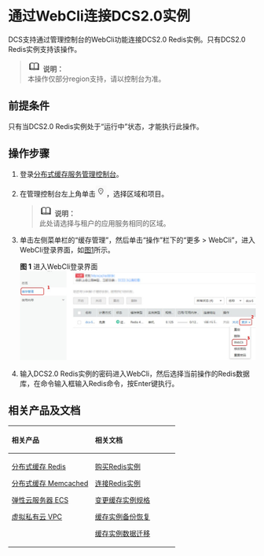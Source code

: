 # 通过WebCli连接DCS2.0实例<a name="ZH-CN_TOPIC_0144197386"></a>

DCS支持通过管理控制台的WebCli功能连接DCS2.0 Redis实例。只有DCS2.0 Redis实例支持该操作。

>![](public_sys-resources/icon-note.gif) **说明：**   
>本操作仅部分region支持，请以控制台为准。  

## 前提条件<a name="zh-cn_topic_0121496999_section46727122"></a>

只有当DCS2.0 Redis实例处于“运行中”状态，才能执行此操作。

## 操作步骤<a name="zh-cn_topic_0121496999_section321623193712"></a>

1.  登录[分布式缓存服务管理控制台](https://console.huaweicloud.com/dcs)。
2.  在管理控制台左上角单击![](figures/icon-region.png)，选择区域和项目。

    >![](public_sys-resources/icon-note.gif) **说明：**   
    >此处请选择与租户的应用服务相同的区域。  

3.  单击左侧菜单栏的“缓存管理”，然后单击“操作”栏下的“更多 \> WebCli”，进入WebCli登录界面，如[图1](#zh-cn_topic_0121496999_fig653622219616)所示。

    **图 1**  进入WebCli登录界面<a name="zh-cn_topic_0121496999_fig653622219616"></a>  
    ![](figures/进入WebCli登录界面.jpg "进入WebCli登录界面")

4.  输入DCS2.0 Redis实例的密码进入WebCli，然后选择当前操作的Redis数据库，在命令输入框输入Redis命令，按Enter键执行。

## 相关产品及文档<a name="zh-cn_topic_0121496999_section152613113129"></a>

<a name="zh-cn_topic_0121496999_zh-cn_topic_0046844820_table1073594361220"></a>
<table><thead align="left"><tr id="zh-cn_topic_0121496999_zh-cn_topic_0046844820_row197372430123"><th class="cellrowborder" valign="top" width="50%" id="mcps1.1.3.1.1"><p id="zh-cn_topic_0121496999_zh-cn_topic_0046844820_p4737243111216"><a name="zh-cn_topic_0121496999_zh-cn_topic_0046844820_p4737243111216"></a><a name="zh-cn_topic_0121496999_zh-cn_topic_0046844820_p4737243111216"></a>相关产品</p>
</th>
<th class="cellrowborder" valign="top" width="50%" id="mcps1.1.3.1.2"><p id="zh-cn_topic_0121496999_zh-cn_topic_0046844820_p18737144301214"><a name="zh-cn_topic_0121496999_zh-cn_topic_0046844820_p18737144301214"></a><a name="zh-cn_topic_0121496999_zh-cn_topic_0046844820_p18737144301214"></a>相关文档</p>
</th>
</tr>
</thead>
<tbody><tr id="zh-cn_topic_0121496999_zh-cn_topic_0046844820_row17371443131210"><td class="cellrowborder" valign="top" width="50%" headers="mcps1.1.3.1.1 "><p id="zh-cn_topic_0121496999_zh-cn_topic_0046844820_p13372054101419"><a name="zh-cn_topic_0121496999_zh-cn_topic_0046844820_p13372054101419"></a><a name="zh-cn_topic_0121496999_zh-cn_topic_0046844820_p13372054101419"></a><a href="https://www.huaweicloud.com/product/dcs.html?infodocbz" target="_blank" rel="noopener noreferrer">分布式缓存 Redis</a></p>
<p id="zh-cn_topic_0121496999_zh-cn_topic_0046844820_p19548105714519"><a name="zh-cn_topic_0121496999_zh-cn_topic_0046844820_p19548105714519"></a><a name="zh-cn_topic_0121496999_zh-cn_topic_0046844820_p19548105714519"></a><a href="https://www.huaweicloud.com/product/dcsmem.html?infodocbz" target="_blank" rel="noopener noreferrer">分布式缓存 Memcached</a></p>
<p id="zh-cn_topic_0121496999_zh-cn_topic_0046844820_p8862161219564"><a name="zh-cn_topic_0121496999_zh-cn_topic_0046844820_p8862161219564"></a><a name="zh-cn_topic_0121496999_zh-cn_topic_0046844820_p8862161219564"></a><a href="https://www.huaweicloud.com/product/ecs.html?infodocbz" target="_blank" rel="noopener noreferrer">弹性云服务器 ECS</a></p>
<p id="zh-cn_topic_0121496999_zh-cn_topic_0046844820_p841193941416"><a name="zh-cn_topic_0121496999_zh-cn_topic_0046844820_p841193941416"></a><a name="zh-cn_topic_0121496999_zh-cn_topic_0046844820_p841193941416"></a><a href="http://www.huaweicloud.com/product/vpc.html?infodocbz" target="_blank" rel="noopener noreferrer">虚拟私有云 VPC</a></p>
</td>
<td class="cellrowborder" valign="top" width="50%" headers="mcps1.1.3.1.2 "><p id="zh-cn_topic_0121496999_zh-cn_topic_0046844820_p1381695711471"><a name="zh-cn_topic_0121496999_zh-cn_topic_0046844820_p1381695711471"></a><a name="zh-cn_topic_0121496999_zh-cn_topic_0046844820_p1381695711471"></a><a href="https://support.huaweicloud.com/usermanual-dcs/dcs-zh-ug-180315001.html?infodocbz" target="_blank" rel="noopener noreferrer">购买Redis实例</a></p>
<p id="zh-cn_topic_0121496999_zh-cn_topic_0046844820_p682916370595"><a name="zh-cn_topic_0121496999_zh-cn_topic_0046844820_p682916370595"></a><a name="zh-cn_topic_0121496999_zh-cn_topic_0046844820_p682916370595"></a><a href="https://support.huaweicloud.com/usermanual-dcs/zh-cn_topic_0082114847.html?infodocbz" target="_blank" rel="noopener noreferrer">连接Redis实例</a></p>
<p id="zh-cn_topic_0121496999_zh-cn_topic_0046844820_p16726748155912"><a name="zh-cn_topic_0121496999_zh-cn_topic_0046844820_p16726748155912"></a><a name="zh-cn_topic_0121496999_zh-cn_topic_0046844820_p16726748155912"></a><a href="https://support.huaweicloud.com/usermanual-dcs/zh-cn_topic_0061845451.html?infodocbz" target="_blank" rel="noopener noreferrer">变更缓存实例规格</a></p>
<p id="zh-cn_topic_0121496999_zh-cn_topic_0046844820_p12250886517"><a name="zh-cn_topic_0121496999_zh-cn_topic_0046844820_p12250886517"></a><a name="zh-cn_topic_0121496999_zh-cn_topic_0046844820_p12250886517"></a><a href="https://support.huaweicloud.com/usermanual-dcs/zh-cn_topic_0079545637.html?infodocbz" target="_blank" rel="noopener noreferrer">缓存实例备份恢复</a></p>
<p id="zh-cn_topic_0121496999_zh-cn_topic_0046844820_p143616360517"><a name="zh-cn_topic_0121496999_zh-cn_topic_0046844820_p143616360517"></a><a name="zh-cn_topic_0121496999_zh-cn_topic_0046844820_p143616360517"></a><a href="https://support.huaweicloud.com/migration-dcs/zh-cn_topic_0078784423.html?infodocbz" target="_blank" rel="noopener noreferrer">缓存实例数据迁移</a></p>
</td>
</tr>
</tbody>
</table>

